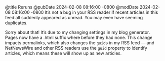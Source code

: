 @title Reruns
@pubDate 2024-02-08 08:16:00 -0800
@modDate 2024-02-08 08:16:00 -0800
It’s not a bug in your RSS reader if recent articles in this feed all suddenly appeared as unread. You may even have seeming duplicates.

Sorry about that! It’s due to my changing settings in my blog generator. Pages now have a .html suffix where before they had none. This change impacts permalinks, which also changes the `guid`s in my RSS feed — and NetNewsWire and other RSS readers use the `guid` property to identify articles, which means these will show up as new articles.
